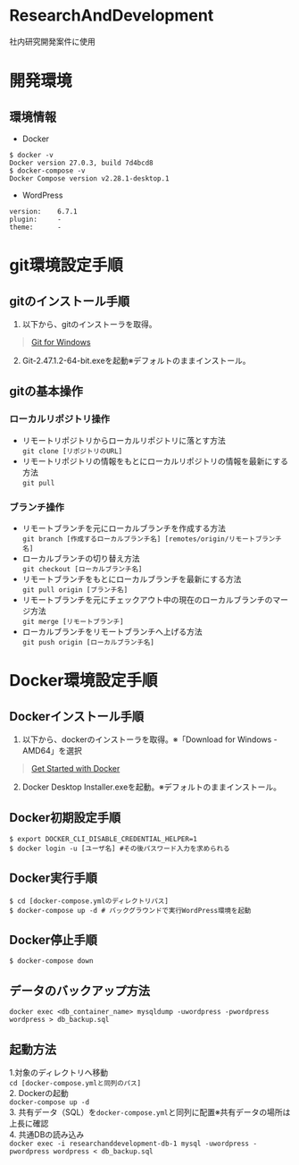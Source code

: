 ResearchAndDevelopment
===============
社内研究開発案件に使用
# 開発環境
## 環境情報
- Docker
```
$ docker -v
Docker version 27.0.3, build 7d4bcd8
$ docker-compose -v
Docker Compose version v2.28.1-desktop.1
```
- WordPress
```
version:    6.7.1
plugin:     -
theme:      -
```
# git環境設定手順
## gitのインストール手順
1. 以下から、gitのインストーラを取得。
>[Git for Windows](https://gitforwindows.org/)
2. Git-2.47.1.2-64-bit.exeを起動※デフォルトのままインストール。
## gitの基本操作
### ローカルリポジトリ操作
- リモートリポジトリからローカルリポジトリに落とす方法<br>
```git clone [リポジトリのURL]```
- リモートリポジトリの情報をもとにローカルリポジトリの情報を最新にする方法<br>
```git pull```
### ブランチ操作
- リモートブランチを元にローカルブランチを作成する方法<br>
```git branch [作成するローカルブランチ名] [remotes/origin/リモートブランチ名]```
- ローカルブランチの切り替え方法<br>
```git checkout [ローカルブランチ名]```
- リモートブランチをもとにローカルブランチを最新にする方法<br>
```git pull origin [ブランチ名]```
- リモートブランチを元にチェックアウト中の現在のローカルブランチのマージ方法<br>
```git merge [リモートブランチ]```
- ローカルブランチをリモートブランチへ上げる方法<br>
```git push origin [ローカルブランチ名]```
# Docker環境設定手順
## Dockerインストール手順
1. 以下から、dockerのインストーラを取得。※「Download for Windows - AMD64」を選択
>[Get Started with Docker](https://www.docker.com/get-started/)
2. Docker Desktop Installer.exeを起動。※デフォルトのままインストール。
## Docker初期設定手順
```
$ export DOCKER_CLI_DISABLE_CREDENTIAL_HELPER=1
$ docker login -u [ユーザ名] #その後パスワード入力を求められる
```
## Docker実行手順
```
$ cd [docker-compose.ymlのディレクトリパス]
$ docker-compose up -d # バックグラウンドで実行WordPress環境を起動
```
## Docker停止手順
```
$ docker-compose down
```
## データのバックアップ方法
```docker exec <db_container_name> mysqldump -uwordpress -pwordpress wordpress > db_backup.sql```

## 起動方法
1.対象のディレクトリへ移動<br>
  ```cd [docker-compose.ymlと同列のパス]```<br>
2. Dockerの起動<br>
  ```docker-compose up -d```<br>
3. 共有データ（SQL）を```docker-compose.yml```と同列に配置※共有データの場所は上長に確認<br>
4.  共通DBの読み込み<br>
  ```docker exec -i researchanddevelopment-db-1 mysql -uwordpress -pwordpress wordpress < db_backup.sql```<br>
